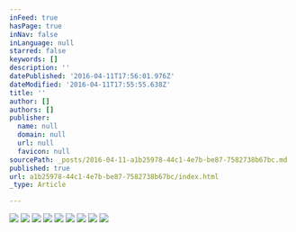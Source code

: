 ```yaml
---
inFeed: true
hasPage: true
inNav: false
inLanguage: null
starred: false
keywords: []
description: ''
datePublished: '2016-04-11T17:56:01.976Z'
dateModified: '2016-04-11T17:55:55.638Z'
title: ''
author: []
authors: []
publisher:
  name: null
  domain: null
  url: null
  favicon: null
sourcePath: _posts/2016-04-11-a1b25978-44c1-4e7b-be87-7582738b67bc.md
published: true
url: a1b25978-44c1-4e7b-be87-7582738b67bc/index.html
_type: Article

---
```

![](https://the-grid-user-content.s3-us-west-2.amazonaws.com/c06a3417-3d34-4635-b315-b29e8825336c.jpg)
![](https://the-grid-user-content.s3-us-west-2.amazonaws.com/30d364dc-b037-431f-8ee7-5d2051c782c5.jpg)
![](https://the-grid-user-content.s3-us-west-2.amazonaws.com/239a3c01-3207-437c-a4e3-128694719236.jpg)
![](https://the-grid-user-content.s3-us-west-2.amazonaws.com/315b0b87-5180-46c0-89c3-58eae89f961b.jpg)
![](https://the-grid-user-content.s3-us-west-2.amazonaws.com/f1a713ec-061a-43ce-b839-d3aec5b0c51f.jpg)
![](https://the-grid-user-content.s3-us-west-2.amazonaws.com/cc0a760a-a29b-45cd-88e9-b9166e22bddf.jpg)
![](https://the-grid-user-content.s3-us-west-2.amazonaws.com/88f528cc-91f9-47b5-9a4c-a0ffcc8444a7.jpg)
![](https://the-grid-user-content.s3-us-west-2.amazonaws.com/f6839ed0-6544-44db-a6e5-d7cf1832cfc2.jpg)
![](https://the-grid-user-content.s3-us-west-2.amazonaws.com/1c4c01a4-480b-465f-9acc-dd9b7608fc79.jpg)
